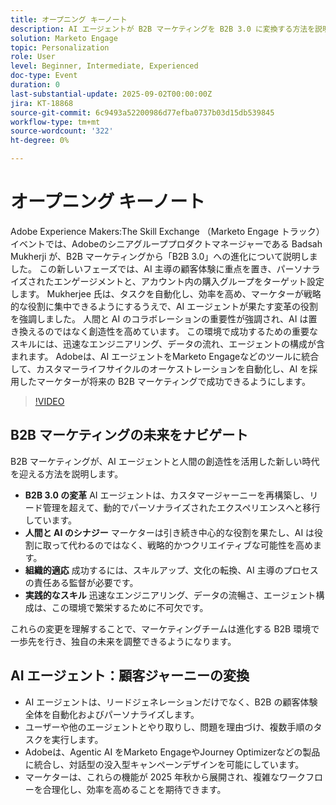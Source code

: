 ```yaml
---
title: オープニング キーノート
description: AI エージェントが B2B マーケティングを B2B 3.0 に変換する方法を説明します。Marketo Engageを使用して、効率性、パーソナライゼーション、カスタマージャーニーを高める戦略について説明します。
solution: Marketo Engage
topic: Personalization
role: User
level: Beginner, Intermediate, Experienced
doc-type: Event
duration: 0
last-substantial-update: 2025-09-02T00:00:00Z
jira: KT-18868
source-git-commit: 6c9493a52200986d77efba0737b03d15db539845
workflow-type: tm+mt
source-wordcount: '322'
ht-degree: 0%

---
```



# オープニング キーノート

Adobe Experience Makers:The Skill Exchange （Marketo Engage トラック）イベントでは、Adobeのシニアグループプロダクトマネージャーである Badsah Mukherji が、B2B マーケティングから「B2B 3.0」への進化について説明しました。 この新しいフェーズでは、AI 主導の顧客体験に重点を置き、パーソナライズされたエンゲージメントと、アカウント内の購入グループをターゲット設定します。 Mukherjee 氏は、タスクを自動化し、効率を高め、マーケターが戦略的な役割に集中できるようにするうえで、AI エージェントが果たす変革の役割を強調しました。 人間と AI のコラボレーションの重要性が強調され、AI は置き換えるのではなく創造性を高めています。 この環境で成功するための重要なスキルには、迅速なエンジニアリング、データの流れ、エージェントの構成が含まれます。 Adobeは、AI エージェントをMarketo Engageなどのツールに統合して、カスタマーライフサイクルのオーケストレーションを自動化し、AI を採用したマーケターが将来の B2B マーケティングで成功できるようにします。

>[!VIDEO](https://video.tv.adobe.com/v/3471392/?learn=on&enablevpops)

## B2B マーケティングの未来をナビゲート

B2B マーケティングが、AI エージェントと人間の創造性を活用した新しい時代を迎える方法を説明します。

* **B2B 3.0 の変革** AI エージェントは、カスタマージャーニーを再構築し、リード管理を超えて、動的でパーソナライズされたエクスペリエンスへと移行しています。
* **人間と AI のシナジー** マーケターは引き続き中心的な役割を果たし、AI は役割に取って代わるのではなく、戦略的かつクリエイティブな可能性を高めます。
* **組織的適応** 成功するには、スキルアップ、文化の転換、AI 主導のプロセスの責任ある監督が必要です。
* **実践的なスキル** 迅速なエンジニアリング、データの流暢さ、エージェント構成は、この環境で繁栄するために不可欠です。

これらの変更を理解することで、マーケティングチームは進化する B2B 環境で一歩先を行き、独自の未来を調整できるようになります。

## AI エージェント：顧客ジャーニーの変換

* AI エージェントは、リードジェネレーションだけでなく、B2B の顧客体験全体を自動化およびパーソナライズします。
* ユーザーや他のエージェントとやり取りし、問題を理由づけ、複数手順のタスクを実行します。
* Adobeは、Agentic AI をMarketo EngageやJourney Optimizerなどの製品に統合し、対話型の没入型キャンペーンデザインを可能にしています。
* マーケターは、これらの機能が 2025 年秋から展開され、複雑なワークフローを合理化し、効率を高めることを期待できます。
